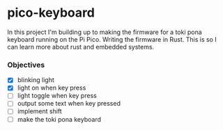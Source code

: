 # pico-keyboard
In this project I'm building up to making the firmware for a toki pona keyboard running on the Pi Pico. Writing the firmware in Rust. This is so I can learn more about rust and embedded systems.

### Objectives
 - [x] blinking light
 - [x] light on when key press
 - [ ] light toggle when key press
 - [ ] output some text when key pressed 
 - [ ] implement shift
 - [ ] make the toki pona keyboard

